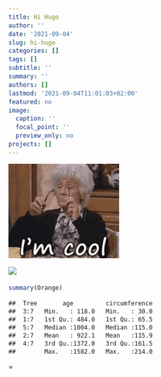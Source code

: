 ```yaml
---
title: Hi Hugo
author: ''
date: '2021-09-04'
slug: hi-hugo
categories: []
tags: []
subtitle: ''
summary: ''
authors: []
lastmod: '2021-09-04T11:01:03+02:00'
featured: no
image:
  caption: ''
  focal_point: ''
  preview_only: no
projects: []
---
```


![my-first-image](im-cool-golden-girls.gif)

<img src="{{< blogdown/postref >}}index_files/figure-html/unnamed-chunk-1-1.png" width="672" />




```r
summary(Orange)
```

```
##  Tree       age         circumference  
##  3:7   Min.   : 118.0   Min.   : 30.0  
##  1:7   1st Qu.: 484.0   1st Qu.: 65.5  
##  5:7   Median :1004.0   Median :115.0  
##  2:7   Mean   : 922.1   Mean   :115.9  
##  4:7   3rd Qu.:1372.0   3rd Qu.:161.5  
##        Max.   :1582.0   Max.   :214.0
```


=
